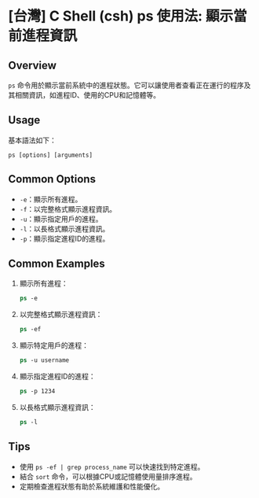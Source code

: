 # [台灣] C Shell (csh) ps 使用法: 顯示當前進程資訊

## Overview
`ps` 命令用於顯示當前系統中的進程狀態。它可以讓使用者查看正在運行的程序及其相關資訊，如進程ID、使用的CPU和記憶體等。

## Usage
基本語法如下：
```
ps [options] [arguments]
```

## Common Options
- `-e`：顯示所有進程。
- `-f`：以完整格式顯示進程資訊。
- `-u`：顯示指定用戶的進程。
- `-l`：以長格式顯示進程資訊。
- `-p`：顯示指定進程ID的進程。

## Common Examples
1. 顯示所有進程：
   ```csh
   ps -e
   ```

2. 以完整格式顯示進程資訊：
   ```csh
   ps -ef
   ```

3. 顯示特定用戶的進程：
   ```csh
   ps -u username
   ```

4. 顯示指定進程ID的進程：
   ```csh
   ps -p 1234
   ```

5. 以長格式顯示進程資訊：
   ```csh
   ps -l
   ```

## Tips
- 使用 `ps -ef | grep process_name` 可以快速找到特定進程。
- 結合 `sort` 命令，可以根據CPU或記憶體使用量排序進程。
- 定期檢查進程狀態有助於系統維護和性能優化。